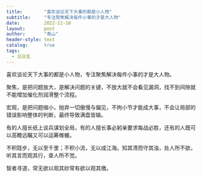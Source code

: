```yaml
---
title:        "喜欢谈论天下大事的都是小人物"
subtitle:     "专注聚焦解决每件小事的才是大人物"
date:         2022-11-10
layout:       post
author:       "青山"
header-style: text
catalog:      true
tags:
  - 见众生
---
```


喜欢谈论天下大事的都是小人物，专注聚焦解决每件小事的才是大人物。

聚焦，是把问题放大，是解决问题的关键，不放大就不会看见漏洞，找不到间隙就不能增加催化剂润滑整个流程。

宏观，是把问题缩小，抛弃一切傲慢与偏见，不拘小节才能成大事，不会让局部的错误影响整体的判断，最终导致满盘皆输。

有的人擅长纸上谈兵谋划全局，有的人擅长事必躬亲要求每战必胜，还有的人既可以高瞻远瞩又可以运筹帷幄。

不积跬步，无以至千里；不积小流，无以成江海。知其清而守其浊，处人所不欲，听其言而观其行，查人所不觉。

智者寻道，常无欲以观其妙常有欲以观其缴。
